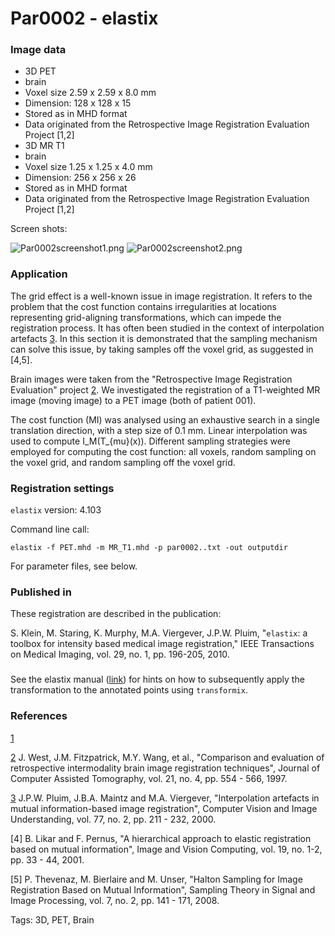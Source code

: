 # Par0002 - elastix

###  Image data

* 3D PET
* brain
* Voxel size 2.59 x 2.59 x 8.0 mm
* Dimension: 128 x 128 x 15
* Stored as in MHD format
* Data originated from the Retrospective Image Registration Evaluation Project [1,2]
* 3D MR T1
* brain
* Voxel size 1.25 x 1.25 x 4.0 mm
* Dimension: 256 x 256 x 26
* Stored as in MHD format
* Data originated from the Retrospective Image Registration Evaluation Project [1,2]

Screen shots:

![Par0002screenshot1.png][1]   ![Par0002screenshot2.png][2]

###  Application

The grid effect is a well-known issue in image registration. It refers to the problem that the cost function contains irregularities at locations representing grid-aligning transformations, which can impede the registration process. It has often been studied in the context of interpolation artefacts [3]. In this section it is demonstrated that the sampling mechanism can solve this issue, by taking samples off the voxel grid, as suggested in [4,5].

Brain images were taken from the "Retrospective Image Registration Evaluation" project [2]. We investigated the registration of a T1-weighted MR image (moving image) to a PET image (both of patient 001).

The cost function (MI) was analysed using an exhaustive search in a single translation direction, with a step size of 0.1 mm. Linear interpolation was used to compute I_M(T_{mu}(x)). Different sampling strategies were employed for computing the cost function: all voxels, random sampling on the voxel grid, and random sampling off the voxel grid.

###  Registration settings

`elastix` version: 4.103


Command line call:


    elastix -f PET.mhd -m MR_T1.mhd -p par0002..txt -out outputdir

For parameter files, see below.

###  Published in

These registration are described in the publication:

S. Klein, M. Staring, K. Murphy, M.A. Viergever, J.P.W. Pluim, "`elastix`: a toolbox for intensity based medical image registration," IEEE Transactions on Medical Imaging, vol. 29, no. 1, pp. 196-205, 2010.

###

See the elastix manual ([link][3]) for hints on how to subsequently apply the transformation to the annotated points using `transformix`.

###  References

[1]

[2] J. West, J.M. Fitzpatrick, M.Y. Wang, et al., "Comparison and evaluation of retrospective intermodality brain image registration techniques", Journal of Computer Assisted Tomography, vol. 21, no. 4, pp. 554 - 566, 1997.

[3] J.P.W. Pluim, J.B.A. Maintz and M.A. Viergever, "Interpolation artefacts in mutual information-based image registration", Computer Vision and Image Understanding, vol. 77, no. 2, pp. 211 - 232, 2000.

[4] B. Likar and F. Pernus, "A hierarchical approach to elastic registration based on mutual information", Image and Vision Computing, vol. 19, no. 1-2, pp. 33 - 44, 2001.

[5] P. Thevenaz, M. Bierlaire and M. Unser, "Halton Sampling for Image Registration Based on Mutual Information", Sampling Theory in Signal and Image Processing, vol. 7, no. 2, pp. 141 - 171, 2008.

[1]: http://elastix.bigr.nl/wiki/images/thumb/5/5c/Par0002screenshot1.png/387px-Par0002screenshot1.png
[2]: http://elastix.bigr.nl/wiki/images/thumb/2/2d/Par0002screenshot2.png/333px-Par0002screenshot2.png
[3]: http://elastix.isi.uu.nl

Tags: 3D, PET, Brain
